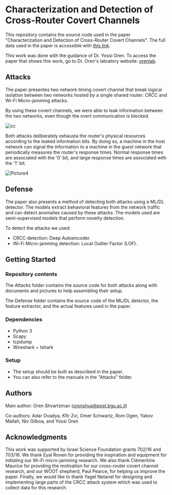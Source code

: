 # Characterization and Detection of Cross-Router Covert Channels

This repository contains the source code used in the paper "Characterization and Detection of Cross-Router Covert Channels". The full data used in the paper is accessible with [this link](https://drive.google.com/drive/folders/1h1lWvswOnmDA2hYyrrAQ5CUjDiv0dTMG?usp=sharing).

This work was done with the guidance of Dr. Yossi Oren. To access the paper that shows this work, go to Dr. Oren's labratory website: [orenlab](https://orenlab.sise.bgu.ac.il/p/CovertChannelDefense).

## Attacks

The paper presentes two network timing covert channel that break logical isolation between two networks hosted by a single shared router: CRCC and Wi-Fi Micro-jamming attacks. 

By using these covert channels, we were able to leak information between the two networks, even though the overt communication is blocked.

![cc](https://user-images.githubusercontent.com/61083859/205455862-e2faf627-cf7e-4e89-8b2e-e0fb57b14c29.PNG)

Both attacks deliberately exhausta the router's physical resources according to the leaked information bits. By doing so, a machine in the host network can signal the information to a machine in the guest network that periodically measures the router's response times. Normal response times are associated with the '0' bit, and large response times are associated with the '1' bit.

![Picture4](https://user-images.githubusercontent.com/61083859/204089661-7a360f3e-c750-4bcd-9677-d2a064d42f6a.png)

## Defense

The paper also presents a method of detecting both attacks using a ML/DL detector. The models extract behavioral features from the network traffic and can detect anomalies caused by these attacks. The models used are semi-supervised models that perform novelty detection.

To detect the attacks we used:

* CRCC detection: Deep Autoencoder.
* Wi-Fi Micro-jamming detection: Local Outlier Factor (LOF).

## Getting Started

### Repository contents

The Attacks folder contains the source code for both attacks along with documents and pictures to help assembling their setup.

The Defense folder contains the source code of the ML/DL detector, the feature extractor, and the actual features used in the paper.

### Dependencies

* Python 3
* Scapy
* tcpdump
* Wireshark + tshark

### Setup

* The setup should be built as described in the paper.
* You can also refer to the manuals in the "Attacks" folder.

## Authors

Main author: Oren Shvartzman (orenshva@post.bgu.ac.il)

Co-authors: Adar Ovadya, Kfir Zvi, Omer Schwartz, Rom Ogen, Yakov Mallah, Niv Gilboa, and Yossi Oren

## Acknowledgments

This work was supported by Israel Science Foundation
grants 702/16 and 703/16. We thank Eyal Ronen for
providing the inspiration and equipment for initiating our
Wi-Fi micro-jamming research. We also thank Clémentine
Maurice for providing the motivation for our cross-router
covert channel research, and our WOOT shepherd, Paul
Pearce, for helping us improve the paper. Finally, we would
like to thank Yagel Netanel for designing and implementing
large parts of the CRCC attack system which was used to
collect data for this research.
